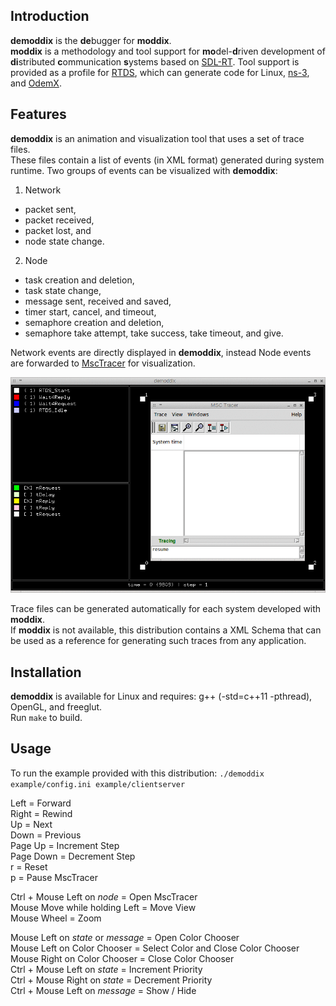Introduction
------

**demoddix** is the **de**bugger for **moddix**.  
**moddix** is a methodology and tool support for **mo**del-**d**riven development of 
**di**stributed **c**ommunication **s**ystems based on [SDL-RT](http://www.sdl-rt.org).
Tool support is provided as a profile for [RTDS](http://www.pragmadev.com/product/modeling.html), 
which can generate code for Linux, [ns-3](http://www.nsnam.org), and [OdemX](http://sourceforge.net/projects/odemx/).

Features
------

**demoddix** is an animation and visualization tool that uses a set of trace files.  
These files contain a list of events (in XML format) generated during system runtime.
Two groups of events can be visualized with **demoddix**:

1. Network
  * packet sent,
  * packet received,
  * packet lost, and
  * node state change.  
2. Node
  * task creation and deletion,
  * task state change,
  * message sent, received and saved,
  * timer start, cancel, and timeout,
  * semaphore creation and deletion,
  * semaphore take attempt, take success, take timeout, and give.

Network events are directly displayed in **demoddix**, instead Node events are forwarded to [MscTracer](http://www.pragmadev.com/product/tracing.html) for visualization.

![alt text](https://github.com/mbrumbulli/demoddix/raw/master/example/demoddix.gif "demoddix example - msctracer node 0")

Trace files can be generated automatically for each system developed with **moddix**.  
If **moddix** is not available, this distribution contains a XML Schema that can be used as a reference 
for generating such traces from any application.

Installation
------

**demoddix** is available for Linux and requires: g++ (-std=c++11 -pthread), OpenGL, and freeglut.  
Run `make` to build.

Usage
------

To run the example provided with this distribution: `./demoddix example/config.ini example/clientserver`  

Left = Forward  
Right = Rewind  
Up = Next  
Down = Previous  
Page Up = Increment Step  
Page Down = Decrement Step  
r = Reset  
p = Pause MscTracer

Ctrl + Mouse Left on *node* = Open MscTracer  
Mouse Move while holding Left = Move View  
Mouse Wheel = Zoom

Mouse Left on *state* or *message* = Open Color Chooser  
Mouse Left on Color Chooser = Select Color and Close Color Chooser  
Mouse Right on Color Chooser = Close Color Chooser  
Ctrl + Mouse Left on *state* = Increment Priority  
Ctrl + Mouse Right on *state* = Decrement Priority  
Ctrl + Mouse Left on *message* = Show / Hide  





